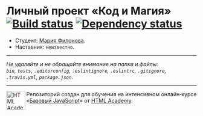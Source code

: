 # Личный проект «Код и Магия» [![Build status][travis-image]][travis-url] [![Dependency status][dependency-image]][dependency-url]

* Студент: [Мария Филонова](https://up.htmlacademy.ru/javascript/7/user/154329).
* Наставник: `Неизвестно`.

---

_Не удаляйте и не обращайте внимание на папки и файлы:_<br>
_`bin`, `tests`, `.editorconfig`, `.eslintignore`, `.eslintrc`, `.gitignore`, `.travis.yml`, `package.json`._

---

<a href="https://htmlacademy.ru/intensive/javascript"><img align="left" width="50" height="50" title="HTML Academy" src="https://up.htmlacademy.ru/static/img/intensive/javascript/logo-for-github.svg"></a>

Репозиторий создан для обучения на интенсивном онлайн‑курсе «[Базовый JavaScript](https://htmlacademy.ru/intensive/javascript)» от [HTML Academy](https://htmlacademy.ru).

[travis-image]: https://travis-ci.org/htmlacademy-javascript/154329-code-and-magick.svg?branch=master
[travis-url]: https://travis-ci.org/htmlacademy-javascript/154329-code-and-magick
[dependency-image]: https://david-dm.org/htmlacademy-javascript/154329-code-and-magick.svg?style=flat-square
[dependency-url]: https://david-dm.org/htmlacademy-javascript/154329-code-and-magick
